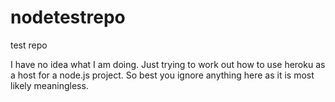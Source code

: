 nodetestrepo
============

test repo

I have no idea what I am doing. 
Just trying to work out how to use heroku as a host for a node.js project. 
So best you ignore anything here as it is most likely meaningless.

